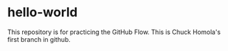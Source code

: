 # hello-world
This repository is for practicing the GitHub Flow.
This is Chuck Homola's first branch in github.
